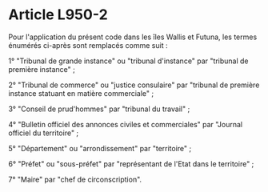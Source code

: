 # Article L950-2

<p>Pour l'application du présent code dans les îles Wallis et Futuna, les termes énumérés ci-après sont remplacés comme suit :</p><p>1° "Tribunal de grande instance" ou "tribunal d'instance" par "tribunal de première instance" ;</p><p>2° "Tribunal de commerce" ou "justice consulaire" par "tribunal de première instance statuant en matière commerciale" ;</p><p>3° "Conseil de prud'hommes" par "tribunal du travail" ;</p><p>4° "Bulletin officiel des annonces civiles et commerciales" par "Journal officiel du territoire" ;</p><p>5° "Département" ou "arrondissement" par "territoire" ;</p><p>6° "Préfet" ou "sous-préfet" par "représentant de l'Etat dans le territoire" ;</p><p>7° "Maire" par "chef de circonscription".</p>